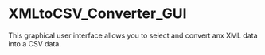 # XMLtoCSV_Converter_GUI
This graphical user interface allows you to select and convert anx XML data into a CSV data. 

